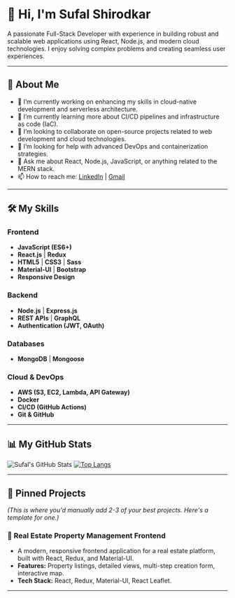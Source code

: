 # 👋 Hi, I'm Sufal Shirodkar

A passionate Full-Stack Developer with experience in building robust and scalable web applications using React, Node.js, and modern cloud technologies. I enjoy solving complex problems and creating seamless user experiences.

---

## 🚀 About Me

- 🔭 I’m currently working on enhancing my skills in cloud-native development and serverless architecture.
- 🌱 I’m currently learning more about CI/CD pipelines and infrastructure as code (IaC).
- 👯 I’m looking to collaborate on open-source projects related to web development and cloud technologies.
- 🤔 I’m looking for help with advanced DevOps and containerization strategies.
- 💬 Ask me about React, Node.js, JavaScript, or anything related to the MERN stack.
- 📫 How to reach me: [LinkedIn](https://www.linkedin.com/in/sufal-shirodkar/) | [Gmail](sufaljshirodkar@gmail.com)

---

## 🛠️ My Skills

### Frontend
- **JavaScript (ES6+)**
- **React.js** | **Redux**
- **HTML5** | **CSS3** | **Sass**
- **Material-UI** | **Bootstrap**
- **Responsive Design**

### Backend
- **Node.js** | **Express.js**
- **REST APIs** | **GraphQL**
- **Authentication (JWT, OAuth)**

### Databases
- **MongoDB** | **Mongoose**

### Cloud & DevOps
- **AWS (S3, EC2, Lambda, API Gateway)**
- **Docker**
- **CI/CD (GitHub Actions)**
- **Git & GitHub**

---

## 📊 My GitHub Stats

![Sufal's GitHub Stats](https://github-readme-stats.vercel.app/api?username=Sufal-Shirodkar&show_icons=true&theme=radical)
[![Top Langs](https://github-readme-stats.vercel.app/api/top-langs/?username=Sufal-Shirodkar&layout=compact&theme=radical)](https://github.com/Sufal-Shirodkar/github-readme-stats)

---

## 📌 Pinned Projects

*(This is where you'd manually add 2-3 of your best projects. Here's a template for one.)*

### 🚀 Real Estate Property Management Frontend
- A modern, responsive frontend application for a real estate platform, built with React, Redux, and Material-UI.
- **Features:** Property listings, detailed views, multi-step creation form, interactive map.
- **Tech Stack:** React, Redux, Material-UI, React Leaflet.

---
